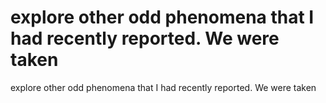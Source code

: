 # explore other odd phenomena that I had recently reported. We were taken

explore other odd phenomena that I had recently reported. We were taken
